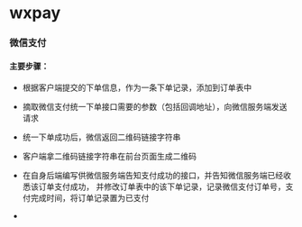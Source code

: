 # wxpay

### 微信支付

#### 主要步骤：

- 根据客户端提交的下单信息，作为一条下单记录，添加到订单表中

- 摘取微信支付统一下单接口需要的参数（包括回调地址），向微信服务端发送请求

- 统一下单成功后，微信返回二维码链接字符串

- 客户端拿二维码链接字符串在前台页面生成二维码

- 在自身后端编写供微信服务端告知支付成功的接口，并告知微信服务端已经收悉该订单支付成功，
    并修改订单表中的该下单记录，记录微信支付订单号，支付完成时间，将订单记录置为已支付
   
   
- 
